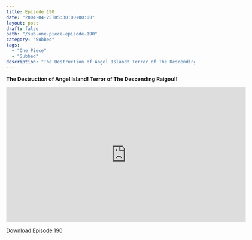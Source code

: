 ```yaml
---
title: Episode 190
date: "2004-04-25T05:30:00+00:00"
layout: post
draft: false
path: "/sub-one-piece-episode-190"
category: "Subbed"
tags:
  - "One Piece"
  - "Subbed"
description: "The Destruction of Angel Island! Terror of The Descending Raigou!!"
---
```


**The Destruction of Angel Island! Terror of The Descending Raigou!!**

<iframe width="640" height="360" src="https://www.rapidvideo.com/e/FXQGJPNDBK" frameborder="0" marginwidth=0 marginheight=0 scrolling=no allowfullscreen></iframe>

<a href="http://ouo.io/qs/eCodkFEQ?s=https://rapidvid.to/d/https://www.rapidvideo.com/e/FXQGJPNDBK">Download Episode 190</a>

